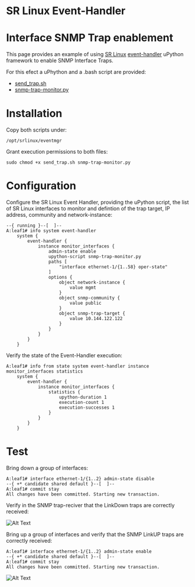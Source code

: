 
# SR Linux Event-Handler 
# Interface SNMP Trap enablement

This page provides an example of using [SR Linux](https://learn.srlinux.dev/) [event-handler](https://documentation.nokia.com/srlinux/22-11/SR_Linux_Book_Files/Event_Handler_Guide/eh-overview.html) uPython framework to enable SNMP Interface Traps.


For this efect a uPhython and a .bash script are provided:
* [send_trap.sh](scripts/send_trap.sh)
* [snmp-trap-monitor.py](scripts/snmp-trap-monitor.py)


# Installation

Copy both scripts under:
```
/opt/srlinux/eventmgr
```

Grant execution permissions to both files:
````
sudo chmod +x send_trap.sh snmp-trap-monitor.py 
`````

# Configuration

Configure the SR Linux Event Handler, providing the uPython script, the list of SR Linux interfaces to monitor and defintion of the trap target, IP address, community and network-instance:

````
--{ running }--[  ]--
A:leaf1# info system event-handler  
    system {
        event-handler {
            instance monitor_interfaces {
                admin-state enable
                upython-script snmp-trap-monitor.py
                paths [
                    "interface ethernet-1/{1..58} oper-state"
                ]
                options {
                    object network-instance {
                        value mgmt
                    }
                    object snmp-community {
                        value public
                    }
                    object snmp-trap-target {
                        value 10.144.122.122
                    }
                }
            }
        }
    }
````

Verify the state of the Event-Handler execution:

````
A:leaf1# info from state system event-handler instance monitor_interfaces statistics  
    system {
        event-handler {
            instance monitor_interfaces {
                statistics {
                    upython-duration 1
                    execution-count 1
                    execution-successes 1
                }
            }
        }
    }
````

# Test

Bring down a group of interfaces:
````
A:leaf1# interface ethernet-1/{1..2} admin-state disable  
--{ +* candidate shared default }--[  ]--
A:leaf1# commit stay  
All changes have been committed. Starting new transaction.
````

Verify in the SNMP trap-reciver that the LinkDown traps are correctly received:


![Alt Text](images/Link-Down_trap.jpg)

Bring up a group of interfaces and verify that the SNMP LinkUP traps are correctly received:
````
A:leaf1# interface ethernet-1/{1..2} admin-state enable  
--{ +* candidate shared default }--[  ]--
A:leaf1# commit stay  
All changes have been committed. Starting new transaction.
````


![Alt Text](images/Link-Up_trap.jpg)
